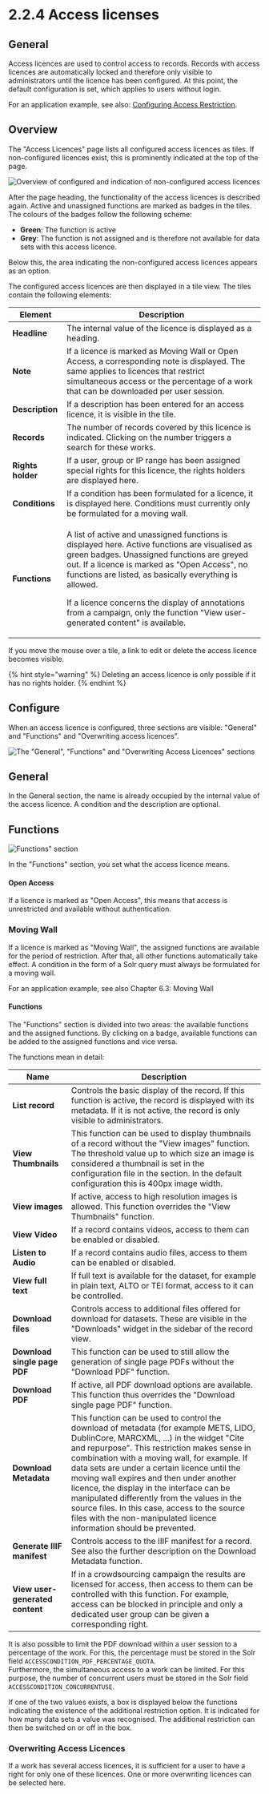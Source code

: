 # 2.2.4 Access licenses

## General&#x20;

Access licences are used to control access to records. Records with access licences are automatically locked and therefore only visible to administrators until the licence has been configured. At this point, the default configuration is set, which applies to users without login.

For an application example, see also: [Configuring Access Restriction](../../../misc/1/2.md).

## Overview&#x20;

The "Access Licences" page lists all configured access licences as tiles. If non-configured licences exist, this is prominently indicated at the top of the page.

![Overview of configured and indication of non-configured access licences](../../../.gitbook/assets/ui\_2.2.4\_1.png)

After the page heading, the functionality of the access licences is described again. Active and unassigned functions are marked as badges in the tiles. The colours of the badges follow the following scheme:&#x20;

* **Green**: The function is active&#x20;
* **Grey**: The function is not assigned and is therefore not available for data sets with this access licence.&#x20;

Below this, the area indicating the non-configured access licences appears as an option.&#x20;

The configured access licences are then displayed in a tile view. The tiles contain the following elements:

| Element           | Description                                                                                                                                                                                                                                                                                                                                                                                            |
| ----------------- | ------------------------------------------------------------------------------------------------------------------------------------------------------------------------------------------------------------------------------------------------------------------------------------------------------------------------------------------------------------------------------------------------------ |
| **Headline**      | The internal value of the licence is displayed as a heading.                                                                                                                                                                                                                                                                                                                                           |
| **Note**          | If a licence is marked as Moving Wall or Open Access, a corresponding note is displayed. The same applies to licences that restrict simultaneous access or the percentage of a work that can be downloaded per user session.                                                                                                                                                                           |
| **Description**   | If a description has been entered for an access licence, it is visible in the tile.                                                                                                                                                                                                                                                                                                                    |
| **Records**       | The number of records covered by this licence is indicated. Clicking on the number triggers a search for these works.                                                                                                                                                                                                                                                                                  |
| **Rights holder** | If a user, group or IP range has been assigned special rights for this licence, the rights holders are displayed here.                                                                                                                                                                                                                                                                                 |
| **Conditions**    | If a condition has been formulated for a licence, it is displayed here. Conditions must currently only be formulated for a moving wall.                                                                                                                                                                                                                                                                |
| **Functions**     | <p>A list of active and unassigned functions is displayed here. Active functions are visualised as green badges. Unassigned functions are greyed out. If a licence is marked as "Open Access", no functions are listed, as basically everything is allowed. </p><p>If a licence concerns the display of annotations from a campaign, only the function "View user-generated content" is available.</p> |

If you move the mouse over a tile, a link to edit or delete the access licence becomes visible.

{% hint style="warning" %}
Deleting an access licence is only possible if it has no rights holder.
{% endhint %}

## Configure

When an access licence is configured, three sections are visible: "General" and "Functions" and "Overwriting access licences".

![The "General", "Functions" and "Overwriting Access Licences" sections](../../../.gitbook/assets/ui\_2.2.4\_2.png)

## General

In the General section, the name is already occupied by the internal value of the access licence. A condition and the description are optional.&#x20;

## Functions

![Functions" section](../../../.gitbook/assets/ui\_2.2.4\_3.png)

In the "Functions" section, you set what the access licence means.&#x20;

#### Open Access&#x20;

If a licence is marked as "Open Access", this means that access is unrestricted and available without authentication.&#x20;

### Moving Wall

If a licence is marked as "Moving Wall", the assigned functions are available for the period of restriction. After that, all other functions automatically take effect. A condition in the form of a Solr query must always be formulated for a moving wall.&#x20;

For an application example, see also Chapter 6.3: Moving Wall&#x20;

#### Functions

The "Functions" section is divided into two areas: the available functions and the assigned functions. By clicking on a badge, available functions can be added to the assigned functions and vice versa.&#x20;

The functions mean in detail:

| Name                            | Description                                                                                                                                                                                                                                                                                                                                                                                                                                                                                                                                          |
| ------------------------------- | ---------------------------------------------------------------------------------------------------------------------------------------------------------------------------------------------------------------------------------------------------------------------------------------------------------------------------------------------------------------------------------------------------------------------------------------------------------------------------------------------------------------------------------------------------- |
| **List record**                 | Controls the basic display of the record. If this function is active, the record is displayed with its metadata. If it is not active, the record is only visible to administrators.                                                                                                                                                                                                                                                                                                                                                                  |
| **View Thumbnails**             | This function can be used to display thumbnails of a record without the "View images" function. The threshold value up to which size an image is considered a thumbnail is set in the configuration file in the section. In the default configuration this is 400px image width.                                                                                                                                                                                                                                                                     |
| **View images**                 | If active, access to high resolution images is allowed. This function overrides the "View Thumbnails" function.                                                                                                                                                                                                                                                                                                                                                                                                                                      |
| **View Video**                  | If a record contains videos, access to them can be enabled or disabled.                                                                                                                                                                                                                                                                                                                                                                                                                                                                              |
| **Listen to Audio**             | If a record contains audio files, access to them can be enabled or disabled.                                                                                                                                                                                                                                                                                                                                                                                                                                                                         |
| **View full text**              | If full text is available for the dataset, for example in plain text, ALTO or TEI format, access to it can be controlled.                                                                                                                                                                                                                                                                                                                                                                                                                            |
| **Download files**              | Controls access to additional files offered for download for datasets. These are visible in the "Downloads" widget in the sidebar of the record view.                                                                                                                                                                                                                                                                                                                                                                                                |
| **Download single page PDF**    | This function can be used to still allow the generation of single page PDFs without the "Download PDF" function.                                                                                                                                                                                                                                                                                                                                                                                                                                     |
| **Download PDF**                | If active, all PDF download options are available. This function thus overrides the "Download single page PDF" function.                                                                                                                                                                                                                                                                                                                                                                                                                             |
| **Download Metadata**           | This function can be used to control the download of metadata (for example METS, LIDO, DublinCore, MARCXML, ...) in the widget "Cite and repurpose". This restriction makes sense in combination with a moving wall, for example. If data sets are under a certain licence until the moving wall expires and then under another licence, the display in the interface can be manipulated differently from the values in the source files. In this case, access to the source files with the non-manipulated licence information should be prevented. |
| **Generate IIIF manifest**      | Controls access to the IIIF manifest for a record. See also the further description on the Download Metadata function.                                                                                                                                                                                                                                                                                                                                                                                                                               |
| **View user-generated content** | If in a crowdsourcing campaign the results are licensed for access, then access to them can be controlled with this function. For example, access can be blocked in principle and only a dedicated user group can be given a corresponding right.                                                                                                                                                                                                                                                                                                    |

It is also possible to limit the PDF download within a user session to a percentage of the work. For this, the percentage must be stored in the Solr field `ACCESSCONDITION_PDF_PERCENTAGE_QUOTA`.\
Furthermore, the simultaneous access to a work can be limited. For this purpose, the number of concurrent users must be stored in the Solr field `ACCESSCONDITION_CONCURRENTUSE`.&#x20;

If one of the two values exists, a box is displayed below the functions indicating the existence of the additional restriction option. It is indicated for how many data sets a value was recognised. The additional restriction can then be switched on or off in the box.&#x20;

### Overwriting Access Licences

If a work has several access licences, it is sufficient for a user to have a right for only one of these licences. One or more overwriting licences can be selected here.
